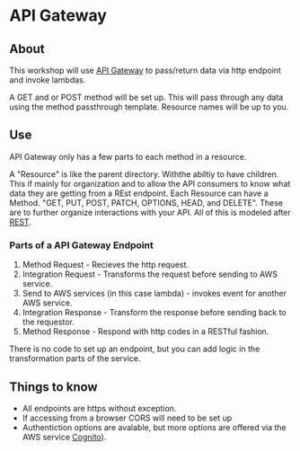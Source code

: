 # API Gateway

## About

This workshop will use [API Gateway](https://aws.amazon.com/api-gateway/) to pass/return data via http endpoint and invoke lambdas.

A GET and or POST method will be set up. This will pass through any data using the method passthrough template. Resource names will be up to you.

## Use

API Gateway only has a few parts to each method in a resource.

A "Resource" is like the parent directory. Withthe abiltiy to have children. This if mainly for organization and to allow the API consumers to know what data they are getting from a REst endpoint. Each Resource can have a Method. "GET, PUT, POST, PATCH, OPTIONS, HEAD, and DELETE".
These are to further organize interactions with your API. All of this is modeled after [REST](https://docs.aws.amazon.com/apigateway/api-reference/index.html).


### Parts of a API Gateway Endpoint

1. Method Request - Recieves the http request.
2. Integration Request - Transforms the request before sending to AWS service.
3. Send to AWS services (in this case lambda) - invokes event for another AWS service.
4. Integration Response - Transform the response before sending back to the requestor.
5. Method Response - Respond with http codes in a RESTful fashion.

There is no code to set up an endpoint, but you can add logic in the transformation parts of the service.

## Things to know
* All endpoints are https without exception.
* If accessing from a browser CORS will need to be set up
* Authentiction options are avalable, but more options are offered via the AWS service [Cognito](https://aws.amazon.com/cognito/)).